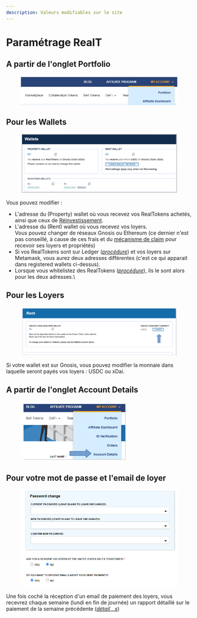 ```yaml
---
description: Valeurs modifiables sur le site
---
```


# Paramétrage RealT

## A partir de l'onglet Portfolio

<figure><img src="../../.gitbook/assets/image (79).png" alt=""><figcaption></figcaption></figure>

## Pour les Wallets

<figure><img src="../../.gitbook/assets/image (34).png" alt=""><figcaption></figcaption></figure>

Vous pouvez modifier :&#x20;

* L'adresse du (Property) wallet où vous recevez vos RealTokens achetés, ainsi que ceux de [Réinvestissement](maison-de-reinvestissement.md).
* L'adresse du (Rent) wallet où vous recevez vos loyers.\
  Vous pouvez changer de réseaux Gnosis ou Ethereum (ce dernier n'est pas conseillé, à cause de ces frais et du [mécanisme de claim](rapport-hebdo-des-loyers/sur-ethereum.md) pour recevoir ses loyers et propriétés)
* Si vos RealTokens sont sur Ledger ([_procédure_](../securite/passer-vos-realtokens-sur-ledger.md)) et vos loyers sur Metamask, vous aurez deux adresses différentes (c'est ce qui apparait dans registered wallets ci-dessus).
* Lorsque vous whitelistez des RealTokens ([_procédure_](procedure-de-whitelisting.md)), ils le sont alors pour les deux adresses.\


## Pour les Loyers

<figure><img src="../../.gitbook/assets/image (63).png" alt=""><figcaption></figcaption></figure>

Si votre wallet est sur Gnosis, vous pouvez modifier la monnaie dans laquelle seront payés vos loyers : USDC ou xDai.

## A partir de l'onglet Account Details

<figure><img src="../../.gitbook/assets/image (26).png" alt=""><figcaption></figcaption></figure>

## Pour votre mot de passe et l'email de loyer

<figure><img src="../../.gitbook/assets/image (106).png" alt=""><figcaption></figcaption></figure>

Une fois coché la réception d'un email de paiement des loyers, vous recevrez chaque semaine (lundi en fin de journée) un rapport détaillé sur le paiement de la semaine précédente ([_détail_](rapport-hebdo-des-loyers/)__[_s_](rapport-hebdo-des-loyers/))
